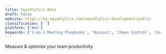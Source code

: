 ```yaml
---
title: Squadlytics Beta
draft: false 
website: https://hq.squadlytics.com/squadlytics-development/public
classification: ['']
platform: ['Web']
keywords: ['1-on-1 Meeting Playbooks', 'Buzzuzz', 'Chaos Control', 'Cove', 'Crew', 'Cultivate', 'Flow', 'Glip', 'Gonebusy for Slack', 'Jira', 'Kaiten', 'Kanbanize', 'Lattice', 'Mac CLi', 'Minimalist Product Hunt', 'Mobilize for iOS', 'One', 'Restyaboard', 'Slite', 'Teamwork Projects', 'Trello', 'Trelloist', 'Vabotu']
---
```

Measure & optimize your team productivity